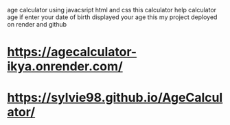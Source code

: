 age calculator using javacsript html and css this calculator help calculator age if enter your date of birth displayed your age
this my project deployed on render and github
# https://agecalculator-ikya.onrender.com/
# https://sylvie98.github.io/AgeCalculator/